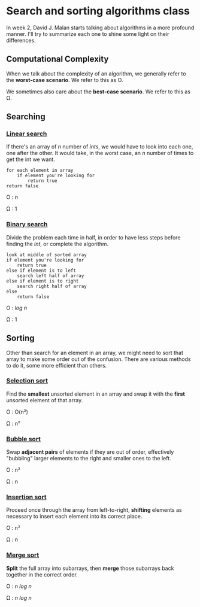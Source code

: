 # Search and sorting algorithms class
In week 2, David J. Malan starts talking about algorithms in a more profound manner. I'll try to summarize each one to shine some light on their differences. 

## Computational Complexity
When we talk about the complexity of an algorithm, we generally refer to the **worst-case scenario**.
We refer to this as O.

We sometimes also care about the **best-case scenario**.
We refer to this as Ω.

## Searching 

### [Linear search](https://www.youtube.com/watch?reload=9&v=TwsgCHYmbbA)

If there's an array of _n_ number of _ints_, we would have to look into each one, one after the other.
It would take, in the worst case, an _n_ number of times to get the int we want.

```
for each element in array
    if element you're looking for
        return true
return false
```

O : _n_

Ω : 1

### [Binary search](https://www.youtube.com/watch?v=T98PIp4omUA)

Divide the problem each time in half, in order to have less steps before finding the _int_, or complete the algorithm.

```
look at middle of sorted array
if element you're looking for
    return true 
else if element is to left
    search left half of array
else if element is to right
    search right half of array
else
    return false
```

O : _log n_

Ω : 1

## Sorting

Other than search for an element in an array, we might need to sort that array to make some order out of the confusion. 
There are various methods to do it, some more efficient than others. 

### [Selection sort](https://www.youtube.com/watch?v=3hH8kTHFw2A)

Find the **smallest** unsorted element in an array and swap it with the **first** unsorted element of that array.

O : O(n²)

Ω : n²

### [Bubble sort](https://www.youtube.com/watch?v=RT-hUXUWQ2I)

Swap **adjacent pairs** of elements if they are out of order, effectively "bubbling" larger elements to the right and smaller ones to the left. 

O : n²

Ω : n

### [Insertion sort](https://www.youtube.com/watch?v=kU9M51eKSX8)

Proceed once through the array from left-to-right, **shifting** elements as necessary to insert each element into its correct place.

O : n²

Ω : n

### [Merge sort](http://www.youtube.com/watch?v=yF3hMKmCk1A)

**Split** the full array into subarrays, then **merge** those subarrays back together in the correct order.

O : _n log n_

Ω : _n log n_
